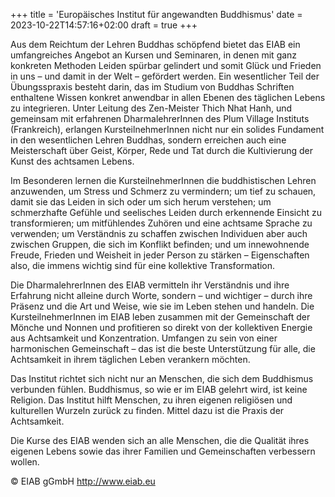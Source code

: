 +++
title = 'Europäisches Institut für angewandten Buddhismus'
date = 2023-10-22T14:57:16+02:00
draft = true
+++

Aus dem Reichtum der Lehren Buddhas schöpfend bietet das EIAB ein umfangreiches Angebot an Kursen und Seminaren, in denen mit ganz konkreten Methoden Leiden spürbar gelindert und somit Glück und Frieden in uns – und damit in der Welt – gefördert werden. Ein wesentlicher Teil der Übungsspraxis besteht darin, das im Studium von Buddhas Schriften enthaltene Wissen konkret anwendbar in allen Ebenen des täglichen Lebens zu integrieren.
Unter Leitung des Zen-Meister Thich Nhat Hanh, und gemeinsam mit erfahrenen DharmalehrerInnen des Plum Village Instituts (Frankreich), erlangen KursteilnehmerInnen nicht nur ein solides Fundament in den wesentlichen Lehren Buddhas, sondern erreichen auch eine Meisterschaft über Geist, Körper, Rede und Tat durch die Kultivierung der Kunst des achtsamen Lebens.

Im Besonderen lernen die KursteilnehmerInnen die buddhistischen Lehren anzuwenden, um Stress und Schmerz zu vermindern; um tief zu schauen, damit sie das Leiden in sich oder um sich herum verstehen; um schmerzhafte Gefühle und seelisches Leiden durch erkennende Einsicht zu transformieren; um mitfühlendes Zuhören und eine achtsame Sprache zu verwenden; um Verständnis zu schaffen zwischen Individuen aber auch zwischen Gruppen, die sich im Konflikt befinden; und um innewohnende Freude, Frieden und Weisheit in jeder Person zu stärken – Eigenschaften also, die immens wichtig sind für eine kollektive Transformation.

Die DharmalehrerInnen des EIAB vermitteln ihr Verständnis und ihre Erfahrung nicht alleine durch Worte, sondern – und wichtiger – durch ihre Präsenz und die Art und Weise, wie sie im Leben stehen und handeln. Die KursteilnehmerInnen im EIAB leben zusammen mit der Gemeinschaft der Mönche und Nonnen und profitieren so direkt von der kollektiven Energie aus Achtsamkeit und Konzentration. Umfangen zu sein von einer harmonischen Gemeinschaft – das ist die beste Unterstützung für alle, die Achtsamkeit in ihrem täglichen Leben verankern möchten.

Das Institut richtet sich nicht nur an Menschen, die sich dem Buddhismus verbunden fühlen. Buddhismus, so wie er im EIAB gelehrt wird, ist keine Religion. Das Institut hilft Menschen, zu ihren eigenen religiösen und kulturellen Wurzeln zurück zu finden. Mittel dazu ist die Praxis der Achtsamkeit.

Die Kurse des EIAB wenden sich an alle Menschen, die die Qualität ihres eigenen Lebens sowie das ihrer Familien und Gemeinschaften verbessern wollen.

&copy; EIAB gGmbH http://www.eiab.eu